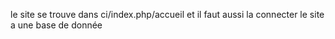 
le site se trouve dans ci/index.php/accueil et il faut aussi la connecter le site a  une base de donnée
